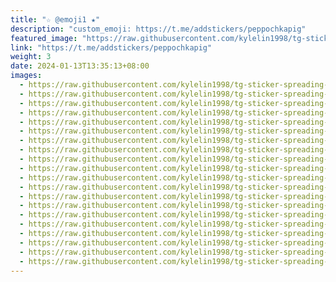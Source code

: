 ```yaml
---
title: "☆ @emoji1 ★"
description: "custom_emoji: https://t.me/addstickers/peppochkapig"
featured_image: "https://raw.githubusercontent.com/kylelin1998/tg-sticker-spreading-worldwide-images/main/img/c45b4a52-9fe3-4e6f-8cd6-f009170163b2.jpg"
link: "https://t.me/addstickers/peppochkapig"
weight: 3
date: 2024-01-13T13:35:13+08:00
images:
  - https://raw.githubusercontent.com/kylelin1998/tg-sticker-spreading-worldwide-images/main/img/c45b4a52-9fe3-4e6f-8cd6-f009170163b2.jpg
  - https://raw.githubusercontent.com/kylelin1998/tg-sticker-spreading-worldwide-images/main/img/cf441602-f586-45d2-8c58-b630f0efb985.jpg
  - https://raw.githubusercontent.com/kylelin1998/tg-sticker-spreading-worldwide-images/main/img/4f34aeef-1b06-4644-b54a-dda626df0de6.jpg
  - https://raw.githubusercontent.com/kylelin1998/tg-sticker-spreading-worldwide-images/main/img/945394f0-a1a8-448b-a7c4-1ec4d166f799.jpg
  - https://raw.githubusercontent.com/kylelin1998/tg-sticker-spreading-worldwide-images/main/img/396e3387-e7bf-49bb-ac03-cd55aed257c4.jpg
  - https://raw.githubusercontent.com/kylelin1998/tg-sticker-spreading-worldwide-images/main/img/ac47d92f-b354-4787-8889-61a20153ef8e.jpg
  - https://raw.githubusercontent.com/kylelin1998/tg-sticker-spreading-worldwide-images/main/img/2f734322-c0c2-4d7f-8ccc-fb604914a67b.jpg
  - https://raw.githubusercontent.com/kylelin1998/tg-sticker-spreading-worldwide-images/main/img/13f2ac35-861f-4e1f-9d31-d452bab7547e.jpg
  - https://raw.githubusercontent.com/kylelin1998/tg-sticker-spreading-worldwide-images/main/img/619c9988-d5e6-42fb-9e07-4b1834adf519.jpg
  - https://raw.githubusercontent.com/kylelin1998/tg-sticker-spreading-worldwide-images/main/img/805f7255-8bce-4378-9638-6b056b48e277.jpg
  - https://raw.githubusercontent.com/kylelin1998/tg-sticker-spreading-worldwide-images/main/img/4a23a78f-d18a-4f1f-850c-617ceb313f7b.jpg
  - https://raw.githubusercontent.com/kylelin1998/tg-sticker-spreading-worldwide-images/main/img/82663a60-394d-4e6b-972a-936801361ecc.jpg
  - https://raw.githubusercontent.com/kylelin1998/tg-sticker-spreading-worldwide-images/main/img/fffa06cb-8c3f-4eb9-8142-37b12c7c36ca.jpg
  - https://raw.githubusercontent.com/kylelin1998/tg-sticker-spreading-worldwide-images/main/img/4c47023d-37d7-4603-89b8-48844babe16b.jpg
  - https://raw.githubusercontent.com/kylelin1998/tg-sticker-spreading-worldwide-images/main/img/1ef2343c-a601-42d6-995b-80334a7b2876.jpg
  - https://raw.githubusercontent.com/kylelin1998/tg-sticker-spreading-worldwide-images/main/img/fb1c9261-0ead-40b5-81cf-aa11c4ab0a9c.jpg
  - https://raw.githubusercontent.com/kylelin1998/tg-sticker-spreading-worldwide-images/main/img/27b29428-3813-47e5-af56-8e8720a39978.jpg
  - https://raw.githubusercontent.com/kylelin1998/tg-sticker-spreading-worldwide-images/main/img/759594c5-d5e2-4dc6-bf90-9c21b0f2d8bc.jpg
  - https://raw.githubusercontent.com/kylelin1998/tg-sticker-spreading-worldwide-images/main/img/3ae544e3-61eb-4c52-a2c9-2e866a60fef5.jpg
  - https://raw.githubusercontent.com/kylelin1998/tg-sticker-spreading-worldwide-images/main/img/24eeb52c-7462-495d-a545-fec186658812.jpg
---
```

